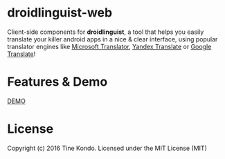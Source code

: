 droidlinguist-web
===========================================================================================================================================

Client-side components for **droidlinguist**, a tool that helps you easily translate your killer android apps in a nice & clear interface, using popular translator engines like [Microsoft Translator](http://aka.ms/MicrosoftTranslatorAttribution), [Yandex Translate](http://translate.yandex.com/) or [Google Translate](http://translate.google.com)!

# Features & Demo

[DEMO](http://droidlinguist-tinesoft.rhcloud.com/)



# License

Copyright (c) 2016 Tine Kondo. Licensed under the MIT License (MIT)

